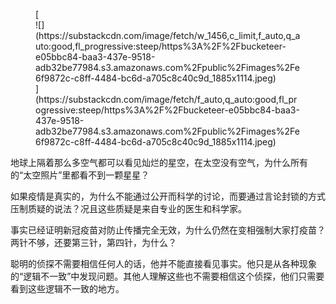 <div class="captioned-image-container">

<figure> [<div class="image2-inset"><picture><source type="image/webp" srcset="https://substackcdn.com/image/fetch/w_424,c_limit,f_webp,q_auto:good,fl_progressive:steep/https%3A%2F%2Fbucketeer-e05bbc84-baa3-437e-9518-adb32be77984.s3.amazonaws.com%2Fpublic%2Fimages%2Fe6f9872c-c8ff-4484-bc6d-a705c8c40c9d_1885x1114.jpeg 424w, https://substackcdn.com/image/fetch/w_848,c_limit,f_webp,q_auto:good,fl_progressive:steep/https%3A%2F%2Fbucketeer-e05bbc84-baa3-437e-9518-adb32be77984.s3.amazonaws.com%2Fpublic%2Fimages%2Fe6f9872c-c8ff-4484-bc6d-a705c8c40c9d_1885x1114.jpeg 848w, https://substackcdn.com/image/fetch/w_1272,c_limit,f_webp,q_auto:good,fl_progressive:steep/https%3A%2F%2Fbucketeer-e05bbc84-baa3-437e-9518-adb32be77984.s3.amazonaws.com%2Fpublic%2Fimages%2Fe6f9872c-c8ff-4484-bc6d-a705c8c40c9d_1885x1114.jpeg 1272w, https://substackcdn.com/image/fetch/w_1456,c_limit,f_webp,q_auto:good,fl_progressive:steep/https%3A%2F%2Fbucketeer-e05bbc84-baa3-437e-9518-adb32be77984.s3.amazonaws.com%2Fpublic%2Fimages%2Fe6f9872c-c8ff-4484-bc6d-a705c8c40c9d_1885x1114.jpeg 1456w" sizes="100vw">![](https://substackcdn.com/image/fetch/w_1456,c_limit,f_auto,q_auto:good,fl_progressive:steep/https%3A%2F%2Fbucketeer-e05bbc84-baa3-437e-9518-adb32be77984.s3.amazonaws.com%2Fpublic%2Fimages%2Fe6f9872c-c8ff-4484-bc6d-a705c8c40c9d_1885x1114.jpeg)</picture></div>](https://substackcdn.com/image/fetch/f_auto,q_auto:good,fl_progressive:steep/https%3A%2F%2Fbucketeer-e05bbc84-baa3-437e-9518-adb32be77984.s3.amazonaws.com%2Fpublic%2Fimages%2Fe6f9872c-c8ff-4484-bc6d-a705c8c40c9d_1885x1114.jpeg) </figure>

</div>

地球上隔着那么多空气都可以看见灿烂的星空，在太空没有空气，为什么所有的“太空照片”里都看不到一颗星星？

如果疫情是真实的，为什么不能通过公开而科学的讨论，而要通过言论封锁的方式压制质疑的说法？况且这些质疑是来自专业的医生和科学家。

事实已经证明新冠疫苗对防止传播完全无效，为什么仍然在变相强制大家打疫苗？两针不够，还要第三针，第四针，为什么？

聪明的侦探不需要相信任何人的话，他并不能直接看见事实。他只是从各种现象的“逻辑不一致”中发现问题。其他人理解这些也不需要相信这个侦探，他们只需要看到这些逻辑不一致的地方。
